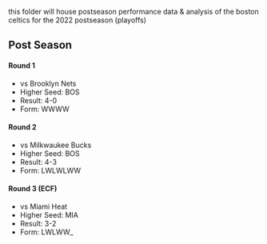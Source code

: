 this folder will house postseason performance data & analysis of the boston celtics for the 2022 postseason (playoffs)

## Post Season

#### Round 1
- vs Brooklyn Nets
- Higher Seed: BOS
- Result: 4-0
- Form: WWWW

#### Round 2
- vs Milkwaukee Bucks
- Higher Seed: BOS
- Result: 4-3
- Form: LWLWLWW

#### Round 3 (ECF)
- vs Miami Heat
- Higher Seed: MIA
- Result: 3-2
- Form: LWLWW_
